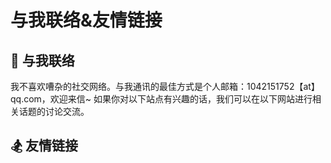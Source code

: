 # 与我联络&友情链接

## <spark>💌 与我联络</spark>

我不喜欢嘈杂的社交网络。与我通讯的最佳方式是个人邮箱：1042151752【at】qq.com，欢迎来信~ 如果你对以下站点有兴趣的话，我们可以在以下网站进行相关话题的讨论交流。

<!-- <Background-Netease>
  <FriendLink
    img="https://mgear-image.oss-cn-shanghai.aliyuncs.com/image/icons/netease.jpg"
    src="https://music.163.com/#/user/home?id=64236446"
    name="网易云音药"
    achieve="云音药有保留一些我的吉他翻弹音频，和旧战场信息 🥃"
    :nofollow="true"
    :hoverTrigger="true"
  />
</Background-Netease> -->
<!-- 
<Background-Douban>
  <FriendLink
    img="https://mgear-image.oss-cn-shanghai.aliyuncs.com/image/icons/douban.jpg"
    src="https://www.douban.com/people/lionad/"
    name="豆瓣"
    achieve="如果你也喜爱影音书籍的话，在豆瓣可以看到我的最新动态 📕"
    :nofollow="true"
    :hoverTrigger="true"
  />
</Background-Douban> -->

<FriendLink
  img="https://mgear-image.oss-cn-shanghai.aliyuncs.com/image/icons/github.svg"
  src="https://github.com/xxxyouthxxx"
  name="GitHub"
  achieve="GitHub 会有像素世界全部相关项目源码 💻"
  :nofollow="true"
/>

## <spark>🏂 友情链接</spark>

<!-- todo: 随机排序 -->
<!-- <FriendLink
  img="https://mgear-image.oss-cn-shanghai.aliyuncs.com/image/friends/ryan4yin.jpg"
  src="https://thiscute.world/"
  name="於清樂"
  achieve="有很多的绝望，但也有美的时刻，只不过在美的时刻，时间是不同于以往的 ☀️"
/>
<FriendLink
  img="https://mgear-image.oss-cn-shanghai.aliyuncs.com/image/friends/Cheese.jpg"
  src="https://chee5e.space/"
  name="Cheese"
  achieve="有梦想，也有忧伤和理想 🌻"
/>
<FriendLink
  img="https://mgear-image.oss-cn-shanghai.aliyuncs.com/image/friends/Raptazure.png"
  src="https://raptazure.github.io"
  name="Raptazure"
  achieve="在个人网站里记日记的少女 (大雾 🎉"
/>
<FriendLink
  img="https://mgear-image.oss-cn-shanghai.aliyuncs.com/image/friends/Kicoe.jpg"
  src="https://www.kicoe.com/"
  name="Kicoe"
  achieve="和 Roki 一样在学习 go 语言的老弟 🌐"
/>
<FriendLink
  img="https://mgear-image.oss-cn-shanghai.aliyuncs.com/image/friends/Roki.jpg"
  src="https://blog.weekii.cn/"
  name="Roki"
  achieve="和 Roki 一起玩塔科夫玩到半夜三点 🕒"
/>
<FriendLink
  img="https://mgear-image.oss-cn-shanghai.aliyuncs.com/image/friends/Renwangyu.jpg"
  src="https://blog.renwangyu.com/"
  name="Renwangyu"
  achieve="保持童心的80后程序猿大叔 😀"
/> -->
<!-- <FriendLink
  img="https://mgear-image.oss-cn-shanghai.aliyuncs.com/image/friends/Deeruby.jpg"
  src="https://deeruby.com"
  name="Deeruby"
  achieve="易骏的博客 🍺"
/> -->
<!-- <FriendLink
  img="https://mgear-image.oss-cn-shanghai.aliyuncs.com/image/friends/Wrath.png"
  src="https://wrath.cc"
  name="Wrath"
  achieve="有一部漂亮的索尼手机 📱"
/> -->